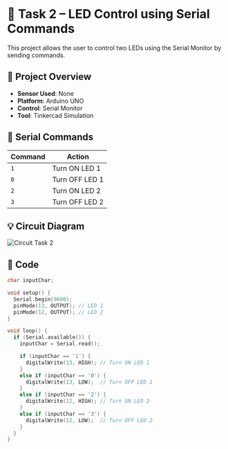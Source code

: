 # 🔌 Task 2 – LED Control using Serial Commands

This project allows the user to control two LEDs using the Serial Monitor by sending commands.

## 🔧 Project Overview
- **Sensor Used**: None  
- **Platform**: Arduino UNO  
- **Control**: Serial Monitor  
- **Tool**: Tinkercad Simulation  

## 🔁 Serial Commands

| Command | Action        |
|---------|---------------|
| `1`     | Turn ON LED 1 |
| `0`     | Turn OFF LED 1|
| `2`     | Turn ON LED 2 |
| `3`     | Turn OFF LED 2|

## 💡 Circuit Diagram

![Circuit Task 2](https://github.com/Akshaya-optimist/Temperature-Sensor-Project/blob/main/Screenshot%202025-07-20%20170830.png?raw=true)

## 📜 Code

```cpp
char inputChar;

void setup() {
  Serial.begin(9600);
  pinMode(13, OUTPUT); // LED 1
  pinMode(12, OUTPUT); // LED 2
}

void loop() {
  if (Serial.available()) {
    inputChar = Serial.read();

    if (inputChar == '1') {
      digitalWrite(13, HIGH); // Turn ON LED 1
    } 
    else if (inputChar == '0') {
      digitalWrite(13, LOW);  // Turn OFF LED 1
    } 
    else if (inputChar == '2') {
      digitalWrite(12, HIGH); // Turn ON LED 2
    } 
    else if (inputChar == '3') {
      digitalWrite(12, LOW);  // Turn OFF LED 2
    }
  }
}

